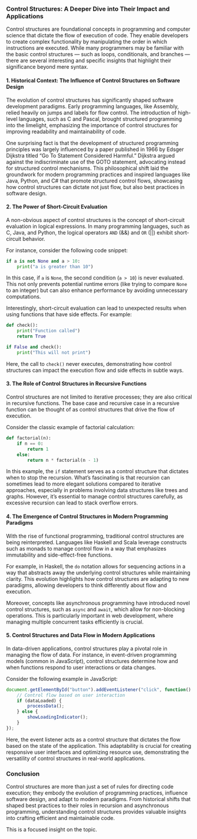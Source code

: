 ### Control Structures: A Deeper Dive into Their Impact and Applications

Control structures are foundational concepts in programming and computer science that dictate the flow of execution of code. They enable developers to create complex functionality by manipulating the order in which instructions are executed. While many programmers may be familiar with the basic control structures — such as loops, conditionals, and branches — there are several interesting and specific insights that highlight their significance beyond mere syntax.

#### 1. Historical Context: The Influence of Control Structures on Software Design

The evolution of control structures has significantly shaped software development paradigms. Early programming languages, like Assembly, relied heavily on jumps and labels for flow control. The introduction of high-level languages, such as C and Pascal, brought structured programming into the limelight, emphasizing the importance of control structures for improving readability and maintainability of code.

One surprising fact is that the development of structured programming principles was largely influenced by a paper published in 1966 by Edsger Dijkstra titled “Go To Statement Considered Harmful.” Dijkstra argued against the indiscriminate use of the GOTO statement, advocating instead for structured control mechanisms. This philosophical shift laid the groundwork for modern programming practices and inspired languages like Java, Python, and C# that promote structured control flows, showcasing how control structures can dictate not just flow, but also best practices in software design.

#### 2. The Power of Short-Circuit Evaluation

A non-obvious aspect of control structures is the concept of short-circuit evaluation in logical expressions. In many programming languages, such as C, Java, and Python, the logical operators `AND` (&&) and `OR` (||) exhibit short-circuit behavior. 

For instance, consider the following code snippet:

```python
if a is not None and a > 10:
    print("a is greater than 10")
```

In this case, if `a` is `None`, the second condition (`a > 10`) is never evaluated. This not only prevents potential runtime errors (like trying to compare `None` to an integer) but can also enhance performance by avoiding unnecessary computations.

Interestingly, short-circuit evaluation can lead to unexpected results when using functions that have side effects. For example:

```python
def check():
    print("Function called")
    return True

if False and check():
    print("This will not print")
```

Here, the call to `check()` never executes, demonstrating how control structures can impact the execution flow and side effects in subtle ways.

#### 3. The Role of Control Structures in Recursive Functions

Control structures are not limited to iterative processes; they are also critical in recursive functions. The base case and recursive case in a recursive function can be thought of as control structures that drive the flow of execution. 

Consider the classic example of factorial calculation:

```python
def factorial(n):
    if n == 0:
        return 1
    else:
        return n * factorial(n - 1)
```

In this example, the `if` statement serves as a control structure that dictates when to stop the recursion. What’s fascinating is that recursion can sometimes lead to more elegant solutions compared to iterative approaches, especially in problems involving data structures like trees and graphs. However, it’s essential to manage control structures carefully, as excessive recursion can lead to stack overflow errors.

#### 4. The Emergence of Control Structures in Modern Programming Paradigms

With the rise of functional programming, traditional control structures are being reinterpreted. Languages like Haskell and Scala leverage constructs such as monads to manage control flow in a way that emphasizes immutability and side-effect-free functions. 

For example, in Haskell, the `do` notation allows for sequencing actions in a way that abstracts away the underlying control structures while maintaining clarity. This evolution highlights how control structures are adapting to new paradigms, allowing developers to think differently about flow and execution.

Moreover, concepts like asynchronous programming have introduced novel control structures, such as `async` and `await`, which allow for non-blocking operations. This is particularly important in web development, where managing multiple concurrent tasks efficiently is crucial. 

#### 5. Control Structures and Data Flow in Modern Applications

In data-driven applications, control structures play a pivotal role in managing the flow of data. For instance, in event-driven programming models (common in JavaScript), control structures determine how and when functions respond to user interactions or data changes. 

Consider the following example in JavaScript:

```javascript
document.getElementById("button").addEventListener("click", function() {
    // Control flow based on user interaction
    if (dataLoaded) {
        processData();
    } else {
        showLoadingIndicator();
    }
});
```

Here, the event listener acts as a control structure that dictates the flow based on the state of the application. This adaptability is crucial for creating responsive user interfaces and optimizing resource use, demonstrating the versatility of control structures in real-world applications.

### Conclusion

Control structures are more than just a set of rules for directing code execution; they embody the evolution of programming practices, influence software design, and adapt to modern paradigms. From historical shifts that shaped best practices to their roles in recursion and asynchronous programming, understanding control structures provides valuable insights into crafting efficient and maintainable code. 

This is a focused insight on the topic.